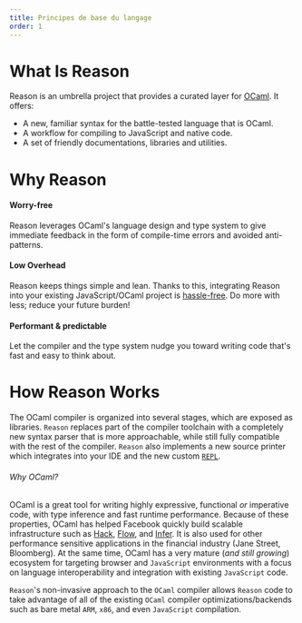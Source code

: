 ```yaml
---
title: Principes de base du langage
order: 1
---
```


# What Is Reason

Reason is an umbrella project that provides a curated layer for [OCaml](http://ocaml.org). It offers:

- A new, familiar syntax for the battle-tested language that is OCaml.
- A workflow for compiling to JavaScript and native code.
- A set of friendly documentations, libraries and utilities.

# Why Reason

#### Worry-free

Reason leverages OCaml's language design and type system to give immediate feedback in the form of compile-time errors and avoided anti-patterns.

#### Low Overhead

Reason keeps things simple and lean. Thanks to this, integrating Reason into your existing JavaScript/OCaml project is [hassle-free](./gettingStarted.html#javascript-workflow). Do more with less; reduce your future burden!

#### Performant & predictable

Let the compiler and the type system nudge you toward writing code that's fast and easy to think about.

How Reason Works
=========================

The OCaml compiler is organized into several stages, which are exposed as
libraries. `Reason` replaces part of the compiler toolchain with a completely
new syntax parser that is more approachable, while still fully compatible with
the rest of the compiler.  `Reason` also implements a new source printer which
integrates into your IDE and the new custom [`REPL`](./tools.html#repl).

###### Why OCaml?

OCaml is a great tool for writing highly expressive, functional
*or* imperative code, with type inference and fast runtime performance.
Because of these properties, OCaml has helped
Facebook quickly build scalable infrastructure such as
[Hack](http://hacklang.org/), [Flow](http://flowtype.org/), and
[Infer](http://fbinfer.com/). It is also used for other performance sensitive
applications in the financial industry (Jane Street, Bloomberg). At the same
time, OCaml has a very mature (*and still growing*) ecosystem for targeting
browser and `JavaScript` environments with a focus on language interoperability
and integration with existing `JavaScript` code.


`Reason`'s non-invasive approach to the `OCaml` compiler allows `Reason` code
to take advantage of all of the existing `OCaml` compiler
optimizations/backends such as bare metal `ARM`, `x86`, and even `JavaScript`
compilation.
